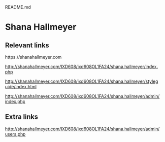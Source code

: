 README.md
# Shana Hallmeyer

## Relevant links
https.//shanahallmeyer.com

http://shanahallmeyer.com/IXD608/ixd608OL1FA24/shana.hallmeyer/index.php

http://shanahallmeyer.com/IXD608/ixd608OL1FA24/shana.hallmeyer/styleguide/index.html


http://shanahallmeyer.com/IXD608/ixd608OL1FA24/shana.hallmeyer/admin/index.php


## Extra links

http://shanahallmeyer.com/IXD608/ixd608OL1FA24/shana.hallmeyer/admin/users.php